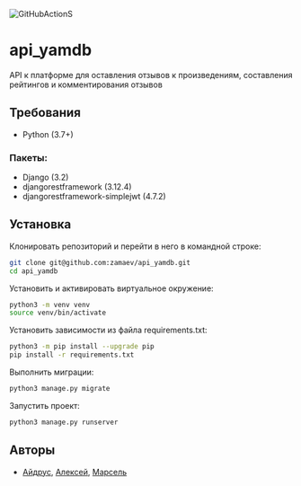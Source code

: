![GitHubActionS](https://github.com/honour4life/yamdb_final/actions/workflows/yamdb_workflow.yml./badge.svg)

# api_yamdb
API к платформе для оставления отзывов к произведениям, составления рейтингов и комментирования отзывов

## Требования
- Python (3.7+)

### Пакеты:
- Django (3.2)
- djangorestframework (3.12.4)
- djangorestframework-simplejwt (4.7.2)

## Установка
Клонировать репозиторий и перейти в него в командной строке:
```bash
git clone git@github.com:zamaev/api_yamdb.git
cd api_yamdb
```
Установить и активировать виртуальное окружение:
```bash
python3 -m venv venv
source venv/bin/activate
```
Установить зависимости из файла requirements.txt:
```bash
python3 -m pip install --upgrade pip
pip install -r requirements.txt
```
Выполнить миграции:
```bash
python3 manage.py migrate
```
Запустить проект:
```bash
python3 manage.py runserver
```

## Авторы
- [Айдрус](https://github.com/zamaev), [Алексей](https://github.com/potashka), [Марсель](https://github.com/honour4life)
